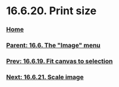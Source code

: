# 16.6.20. Print size

### [Home](./00-home.md)
### [Parent: 16.6. The "Image" menu](./16-06-00-the-image-menu.md)
### [Prev: 16.6.19. Fit canvas to selection](./16-06-19-fit-canvas-to-selection.md)
### [Next: 16.6.21. Scale image](./16-06-21-scale-image.md)
